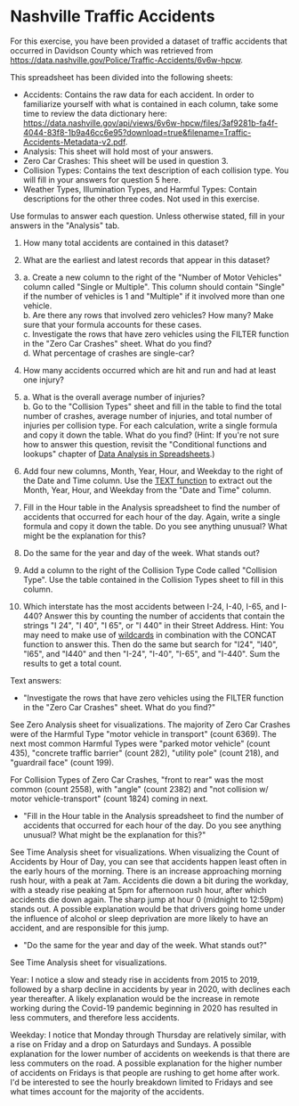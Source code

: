 # Nashville Traffic Accidents

For this exercise, you have been provided a dataset of traffic accidents that occurred in Davidson County which was retrieved from https://data.nashville.gov/Police/Traffic-Accidents/6v6w-hpcw. 

This spreadsheet has been divided into the following sheets:
* Accidents: Contains the raw data for each accident. In order to familiarize yourself with what is contained in each column, take some time to review the data dictionary here: https://data.nashville.gov/api/views/6v6w-hpcw/files/3af9281b-fa4f-4044-83f8-1b9a46cc6e95?download=true&filename=Traffic-Accidents-Metadata-v2.pdf.
* Analysis: This sheet will hold most of your answers.
* Zero Car Crashes: This sheet will be used in question 3.
* Collision Types: Contains the text description of each collision type. You will fill in your answers for question 5 here.
* Weather Types, Illumination Types, and Harmful Types: Contain descriptions for the other three codes. Not used in this exercise.

Use formulas to answer each question. Unless otherwise stated, fill in your answers in the "Analysis" tab.

1. How many total accidents are contained in this dataset?

2. What are the earliest and latest records that appear in this dataset?

3. a. Create a new column to the right of the "Number of Motor Vehicles" column called "Single or Multiple". This column should contain "Single" if the number of vehicles is 1 and "Multiple" if it involved more than one vehicle.  
b. Are there any rows that involved zero vehicles? How many? Make sure that your formula accounts for these cases.  
c. Investigate the rows that have zero vehicles using the FILTER function in the "Zero Car Crashes" sheet. What do you find?  
d. What percentage of crashes are single-car?

4. How many accidents occurred which are hit and run and had at least one injury?

5. a. What is the overall average number of injuries?  
b. Go to the "Collision Types" sheet and fill in the table to find the total number of crashes, average number of injuries, and total number of injuries per collision type. For each calculation, write a single formula and copy it down the table. What do you find? (Hint: If you're not sure how to answer this question, revisit the "Conditional functions and lookups" chapter of [Data Analysis in Spreadsheets](https://app.datacamp.com/learn/courses/data-analysis-in-spreadsheets).)

6. Add four new columns, Month, Year, Hour, and Weekday to the right of the Date and Time column. Use the [TEXT function](https://support.microsoft.com/en-us/office/text-function-20d5ac4d-7b94-49fd-bb38-93d29371225c) to extract out the Month, Year, Hour, and Weekday from the "Date and Time" column.  

7. Fill in the Hour table in the Analysis spreadsheet to find the number of accidents that occurred for each hour of the day. Again, write a single formula and copy it down the table. Do you see anything unusual? What might be the explanation for this?

8. Do the same for the year and day of the week. What stands out?

9. Add a column to the right of the Collision Type Code called "Collision Type". Use the table contained in the Collision Types sheet to fill in this column. 

10. Which interstate has the most accidents between I-24, I-40, I-65, and I-440? Answer this by counting the number of accidents that contain the strings "I 24", "I 40", "I 65", or "I 440" in their Street Address. Hint: You may need to make use of [wildcards](https://support.microsoft.com/en-us/office/using-wildcard-characters-in-searches-ef94362e-9999-4350-ad74-4d2371110adb) in combination with the CONCAT function to answer this. Then do the same but search for "I24", "I40", "I65", and "I440" and then "I-24", "I-40", "I-65", and "I-440". Sum the results to get a total count. 

Text answers:

* "Investigate the rows that have zero vehicles using the FILTER function in the "Zero Car Crashes" sheet. What do you find?"

See Zero Analysis sheet for visualizations. The majority of Zero Car Crashes were of the Harmful Type "motor vehicle in transport" (count 6369). The next most common Harmful Types were "parked motor vehicle" (count 435), "concrete traffic barrier" (count 282), "utility pole" (count 218), and "guardrail face" (count 199). 

For Collision Types of Zero Car Crashes, "front to rear" was the most common (count 2558), with "angle" (count 2382) and "not collision w/ motor vehicle-transport" (count 1824) coming in next.

* "Fill in the Hour table in the Analysis spreadsheet to find the number of accidents that occurred for each hour of the day. Do you see anything unusual? What might be the explanation for this?"

See Time Analysis sheet for visualizations. When visualizing the Count of Accidents by Hour of Day, you can see that accidents happen least often in the early hours of the morning. There is an increase approaching morning rush hour, with a peak at 7am. Accidents die down a bit during the workday, with a steady rise peaking at 5pm for afternoon rush hour, after which accidents die down again. The sharp jump at hour 0 (midnight to 12:59pm) stands out. A possible explanation would be that drivers going home under the influence of alcohol or sleep deprivation are more likely to have an accident, and are responsible for this jump.

* "Do the same for the year and day of the week. What stands out?"

See Time Analysis sheet for visualizations. 

Year: I notice a slow and steady rise in accidents from 2015 to 2019, followed by a sharp decline in accidents by year in 2020, with declines each year thereafter. A likely explanation would be the increase in remote working during the Covid-19 pandemic beginning in 2020 has resulted in less commuters, and therefore less accidents.

Weekday: I notice that Monday through Thursday are relatively similar, with a rise on Friday and a drop on Saturdays and Sundays. A possible explanation for the lower number of accidents on weekends is that there are less commuters on the road. A possible explanation for the higher number of accidents on Fridays is that people are rushing to get home after work. I'd be interested to see the hourly breakdown limited to Fridays and see what times account for the majority of the accidents.


